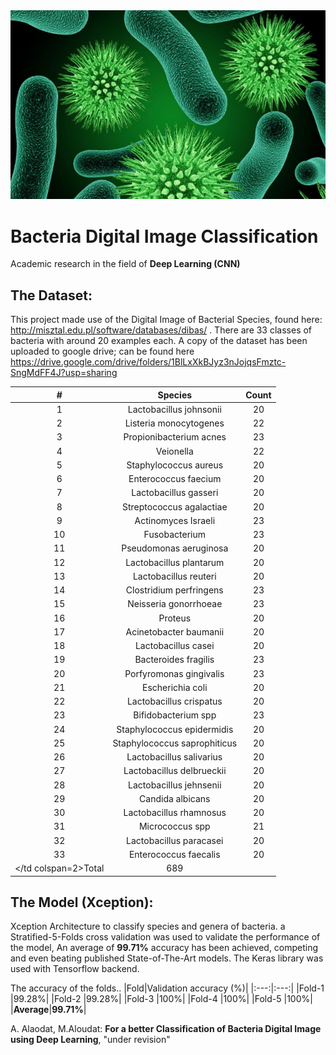 
 <img src="assets/Scientists-Have-Discovered-A-Bacteria-Species-Thats-Feeds-Upon-Electricity-12-640x384.jpg" raw="true" alt="For a better Classification of Bacteria Digital Image using Deep Learning"/>

 
# Bacteria Digital Image Classification

Academic research in the field of **Deep Learning (CNN)**

## The Dataset:

This project made use of the Digital Image of Bacterial Species, found here: http://misztal.edu.pl/software/databases/dibas/ . There are 33 classes of bacteria with around 20 examples each. A copy of the dataset has been uploaded to google drive; can be found here https://drive.google.com/drive/folders/1BlLxXkBJyz3nJojqsFmztc-SngMdFF4J?usp=sharing 


|#|Species|Count|
|:---:|:---:|:---:|
|1|Lactobacillus johnsonii|20|
|2|Listeria monocytogenes|22|
|3|Propionibacterium acnes|23|
|4|Veionella|22|
|5|Staphylococcus aureus|20|
|6|Enterococcus faecium|20|
|7|Lactobacillus gasseri|20|
|8|Streptococcus agalactiae|20|
|9|Actinomyces Israeli|23|
|10|Fusobacterium|23|
|11|Pseudomonas aeruginosa|20|
|12|Lactobacillus plantarum|20|
|13|Lactobacillus reuteri|20|
|14|Clostridium perfringens|23|
|15|Neisseria gonorrhoeae|23|
|16|Proteus|20|
|17|Acinetobacter baumanii|20|
|18|Lactobacillus casei|20|
|19|Bacteroides fragilis|23|
|20|Porfyromonas gingivalis|23|
|21|Escherichia coli|20|
|22|Lactobacillus crispatus|20|
|23|Bifidobacterium spp|23|
|24|Staphylococcus epidermidis|20|
|25|Staphylococcus saprophiticus|20|
|26|Lactobacillus salivarius|20|
|27|Lactobacillus delbrueckii|20|
|28|Lactobacillus jehnsenii|20|
|29|Candida albicans|20|
|30|Lactobacillus rhamnosus|20|
|31|Micrococcus spp|21|
|32|Lactobacillus paracasei|20|
|33|Enterococcus faecalis|20|
|</td colspan=2>Total|689|

## The Model (Xception):
Xception Architecture to classify species and genera of bacteria. a Stratified-5-Folds cross validation was used to validate the performance of the model, An average of **99.71%** accuracy has been achieved, competing and even beating published State-of-The-Art models. The Keras library was used with Tensorflow backend.

The accuracy of the folds..
|Fold|Validation accuracy (%)|
|:---:|:---:|
|Fold-1 |99.28%|
|Fold-2 |99.28%|
|Fold-3 |100%|
|Fold-4 |100%|
|Fold-5 |100%|
|**Average**|**99.71%**|

A. Alaodat, M.Aloudat: **For a better Classification of Bacteria Digital Image using Deep Learning**, "under revision"
